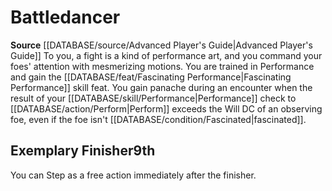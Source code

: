 ﻿---
id: '1'
name: Battledancer
rarity: Common
rus_type_level: null
source: '[[DATABASE/source/Advanced Player''s Guide|Advanced Player''s Guide]]'
trait: null
type: Swashbuckler Style

---
# Battledancer

**Source** [[DATABASE/source/Advanced Player's Guide|Advanced Player's Guide]] 
To you, a fight is a kind of performance art, and you command your foes' attention with mesmerizing motions. You are trained in Performance and gain the [[DATABASE/feat/Fascinating Performance|Fascinating Performance]] skill feat. You gain panache during an encounter when the result of your [[DATABASE/skill/Performance|Performance]] check to [[DATABASE/action/Perform|Perform]] exceeds the Will DC of an observing foe, even if the foe isn't [[DATABASE/condition/Fascinated|fascinated]].

## Exemplary Finisher<span class="item-type">9th</span>

You can Step as a free action immediately after the finisher.